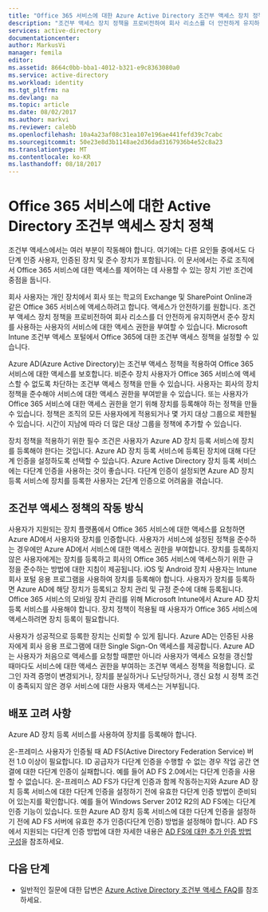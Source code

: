 ```yaml
---
title: "Office 365 서비스에 대한 Azure Active Directory 조건부 액세스 장치 정책 | Microsoft Docs"
description: "조건부 액세스 장치 정책을 프로비전하여 회사 리소스를 더 안전하게 유지하면서 사용자 규정 준수와 서비스 액세스를 유지하는 방법에 대해 알아봅니다."
services: active-directory
documentationcenter: 
author: MarkusVi
manager: femila
editor: 
ms.assetid: 8664c0bb-bba1-4012-b321-e9c8363080a0
ms.service: active-directory
ms.workload: identity
ms.tgt_pltfrm: na
ms.devlang: na
ms.topic: article
ms.date: 08/02/2017
ms.author: markvi
ms.reviewer: calebb
ms.openlocfilehash: 10a4a23af08c31ea107e196ae441fefd39c7cabc
ms.sourcegitcommit: 50e23e8d3b1148ae2d36dad3167936b4e52c8a23
ms.translationtype: MT
ms.contentlocale: ko-KR
ms.lasthandoff: 08/18/2017
---
```

# <a name="active-directory-conditional-access-device-policies-for-office-365-services"></a>Office 365 서비스에 대한 Active Directory 조건부 액세스 장치 정책

조건부 액세스에서는 여러 부분이 작동해야 합니다. 여기에는 다른 요인들 중에서도 다단계 인증 사용자, 인증된 장치 및 준수 장치가 포함됩니다. 이 문서에서는 주로 조직에서 Office 365 서비스에 대한 액세스를 제어하는 데 사용할 수 있는 장치 기반 조건에 중점을 둡니다. 

회사 사용자는 개인 장치에서 회사 또는 학교의 Exchange 및 SharePoint Online과 같은 Office 365 서비스에 액세스하려고 합니다. 액세스가 안전하기를 원합니다. 조건부 액세스 장치 정책을 프로비전하여 회사 리소스를 더 안전하게 유지하면서 준수 장치를 사용하는 사용자의 서비스에 대한 액세스 권한을 부여할 수 있습니다. Microsoft Intune 조건부 액세스 포털에서 Office 365에 대한 조건부 액세스 정책을 설정할 수 있습니다.

Azure AD(Azure Active Directory)는 조건부 액세스 정책을 적용하여 Office 365 서비스에 대한 액세스를 보호합니다. 비준수 장치 사용자가 Office 365 서비스에 액세스할 수 없도록 차단하는 조건부 액세스 정책을 만들 수 있습니다. 사용자는 회사의 장치 정책을 준수해야 서비스에 대한 액세스 권한을 부여받을 수 있습니다. 또는 사용자가 Office 365 서비스에 대한 액세스 권한을 얻기 위해 장치를 등록해야 하는 정책을 만들 수 있습니다. 정책은 조직의 모든 사용자에게 적용되거나 몇 가지 대상 그룹으로 제한될 수 있습니다. 시간이 지남에 따라 더 많은 대상 그룹을 정책에 추가할 수 있습니다.

장치 정책을 적용하기 위한 필수 조건은 사용자가 Azure AD 장치 등록 서비스에 장치를 등록해야 한다는 것입니다. Azure AD 장치 등록 서비스에 등록된 장치에 대해 다단계 인증을 설정하도록 선택할 수 있습니다. Azure Active Directory 장치 등록 서비스에는 다단계 인증을 사용하는 것이 좋습니다. 다단계 인증이 설정되면 Azure AD 장치 등록 서비스에 장치를 등록한 사용자는 2단계 인증으로 어려움을 겪습니다.

## <a name="how-does-a-conditional-access-policy-work"></a>조건부 액세스 정책의 작동 방식

사용자가 지원되는 장치 플랫폼에서 Office 365 서비스에 대한 액세스를 요청하면 Azure AD에서 사용자와 장치를 인증합니다. 사용자가 서비스에 설정된 정책을 준수하는 경우에만 Azure AD에서 서비스에 대한 액세스 권한을 부여합니다. 장치를 등록하지 않은 사용자에게는 장치를 등록하고 회사의 Office 365 서비스에 액세스하기 위한 규정을 준수하는 방법에 대한 지침이 제공됩니다. iOS 및 Android 장치 사용자는 Intune 회사 포털 응용 프로그램을 사용하여 장치를 등록해야 합니다. 사용자가 장치를 등록하면 Azure AD에 해당 장치가 등록되고 장치 관리 및 규정 준수에 대해 등록됩니다. Office 365 서비스의 모바일 장치 관리를 위해 Microsoft Intune에서 Azure AD 장치 등록 서비스를 사용해야 합니다. 장치 정책이 적용될 때 사용자가 Office 365 서비스에 액세스하려면 장치 등록이 필요합니다.

사용자가 성공적으로 등록한 장치는 신뢰할 수 있게 됩니다. Azure AD는 인증된 사용자에게 회사 응용 프로그램에 대한 Single Sign-On 액세스를 제공합니다. Azure AD는 사용자가 처음으로 액세스를 요청할 때뿐만 아니라 사용자가 액세스 요청을 갱신할 때마다도 서비스에 대한 액세스 권한을 부여하는 조건부 액세스 정책을 적용합니다. 로그인 자격 증명이 변경되거나, 장치를 분실하거나 도난당하거나, 갱신 요청 시 정책 조건이 충족되지 않은 경우 서비스에 대한 사용자 액세스는 거부됩니다.

## <a name="deployment-considerations"></a>배포 고려 사항

Azure AD 장치 등록 서비스를 사용하여 장치를 등록해야 합니다.

온-프레미스 사용자가 인증될 때 AD FS(Active Directory Federation Service) 버전 1.0 이상이 필요합니다. ID 공급자가 다단계 인증을 수행할 수 없는 경우 작업 공간 연결에 대한 다단계 인증이 실패합니다. 예를 들어 AD FS 2.0에서는 다단계 인증을 사용할 수 없습니다. 온-프레미스 AD FS가 다단계 인증과 함께 작동하는지와 Azure AD 장치 등록 서비스에 대한 다단계 인증을 설정하기 전에 유효한 다단계 인증 방법이 준비되어 있는지를 확인합니다. 예를 들어 Windows Server 2012 R2의 AD FS에는 다단계 인증 기능이 있습니다. 또한 Azure AD 장치 등록 서비스에 대한 다단계 인증을 설정하기 전에 AD FS 서버에 유효한 추가 인증(다단계 인증) 방법을 설정해야 합니다. AD FS에서 지원되는 다단계 인증 방법에 대한 자세한 내용은 [AD FS에 대한 추가 인증 방법 구성](/windows-server/identity/ad-fs/operations/configure-additional-authentication-methods-for-ad-fs)을 참조하세요.

## <a name="next-steps"></a>다음 단계

*   일반적인 질문에 대한 답변은 [Azure Active Directory 조건부 액세스 FAQ](active-directory-conditional-faqs.md)를 참조하세요.
